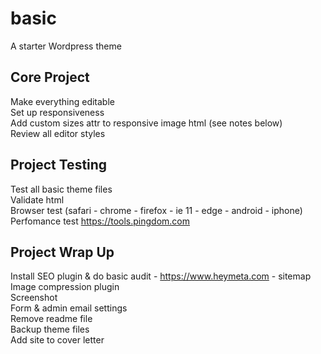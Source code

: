 # basic

A starter Wordpress theme

## Core Project

Make everything editable  
Set up responsiveness  
Add custom sizes attr to responsive image html (see notes below)  
Review all editor styles

## Project Testing

Test all basic theme files  
Validate html  
Browser test (safari - chrome - firefox - ie 11 - edge - android - iphone)  
Perfomance test https://tools.pingdom.com

## Project Wrap Up

Install SEO plugin & do basic audit - https://www.heymeta.com - sitemap  
Image compression plugin  
Screenshot  
Form & admin email settings  
Remove readme file  
Backup theme files  
Add site to cover letter
